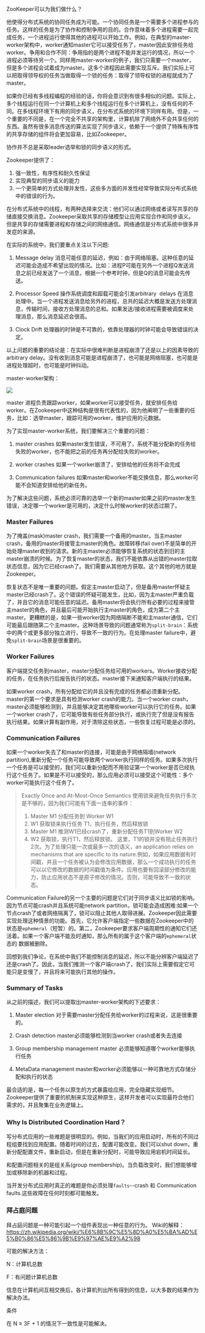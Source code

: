ZooKeeper可以为我们做什么？

他使得分布式系统的协同任务成为可能。一个协同任务是一个需要多个进程参与的任务。这样的任务是为了协作和控制争用的目的。合作意味着多个进程需要一起完成任务，一个进程运行使得其他的进程可以开始工作。例如，在典型的master-worker架构中，worker通知master它可以接受任务了，master因此安排任务给worker。争用和合作不同：争用指的是两个进程不能并发运行的情况，所以一个进程必须等待另一个。同样用master-worker的例子，我们只需要一个master，但是多个进程会试着成为master。这多个进程因此需要实现互斥。我们实际上可以把取得领导权的任务当做取得一个锁的任务：取得了领导权锁的进程就成为了master。

如果你已经有多线程编程的经验的话，你将会意识到有很多相似的问题。实际上，多个线程运行在同一个计算机上和多个线程运行在多个计算机上，没有任何的不同。在多线程环境下有用的同步语义，在分布式系统的环境下同样有用。但是，一个重要的不同是，在一个完全不共享的架构里，计算机除了网络外不会共享任何的东西。虽然有很多消息传送的算法实现了同步语义，依赖于一个提供了特殊有序性的共享存储的组件将会更加容易，比如Zookeeper。

协作并不总是采取leader选举和锁的同步语义的形式。

Zookeeper提供了：

1. 强一致性，有序性和耐久性保证
2. 实现典型的同步语义的能力
3. 一个更简单的方式处理并发性，这些多方面的并发性经常导致实际分布式系统中的错误的行为。

在分布式系统中的线程，有两种选择来交流：他们可以通过网络或者读写共享的存储直接交换消息。Zookeeper采取共享的存储模型让应用实现合作和同步语义。但是共享的存储需要进程和存储之间的网络通信。网络通信是分布式系统中很多并发症的来源。

在实际的系统中，我们要重点关注以下问题:

1. Message delay
消息可能任意的延迟，例如：由于网络阻塞。这种任意的延迟可能会造成不希望出现的情况。比如：进程P可能在另外一个进程Q发送消息之前已经发送了一个消息，根据一个参考时钟，但是Q的消息可能会先传送。

2. Processor Speed
操作系统调度和超载可能会引发arbitrary  delays 在消息处理中。当一个进程发送消息给另外的进程，总共的延迟大概是发送方处理消息，传输时间，接收方处理消息的总和。如果发送/接收进程需要被调度来处理消息，那么消息延迟会很高。

3. Clock Drift
处理器的时钟是不可靠的，依靠处理器的时钟可能会导致错误的决定。

以上问题的重要的结论是：在实际中很难判断是进程崩溃了还是以上的因素导致的arbitrary delay。没有收到消息可能是进程崩溃了，也可能是网络阻塞，也可能是进程处理超时，也可能是时钟抖动。

master-worker架构：

![](./include/1-1.png)

master 进程负责跟踪worker，如果worker可以接受任务，就安排任务给worker。在Zookeeper中这种结构是很有代表性的，因为他阐明了一些重要的任务，比如：选举master，跟踪可用的worker，维护应用的元数据。

为了实现master-worker系统，我们要解决三个重要的问题：

1. master crashes
如果master发生错误，不可用了，系统不能分配新的任务给失败的worker，也不能把之前的任务再分配给失败的worker。

2. worker crashes
如果一个worker崩溃了，安排给他的任务将不会完成

3. Communication failures
如果master和worker不能交换信息，那么worker可能不会知道安排给他的新任务。

为了解决这些问题，系统必须可靠的选举一个新的master如果之前的master发生错误，决定哪一个worker是可用的，决定什么时候worker的状态过期了。

### Master Failures
为了掩盖(mask)master crash，我们需要一个备用的master。当主master crash，备用的master将接管主master的角色。故障转移(fail over)不是简单的开始处理master收到的请求。新的主master必须能够恢复系统的状态到旧的主master崩溃的时候。为了恢复master的状态，我们不能依靠从出错的master拉取状态信息，因为它已经crash了。我们需要从其他地方获取。这个其他的地方就是Zookeeper。

恢复状态不是唯一重要的问题。假定主master启动了，但是备用master怀疑主master已经crash了。这个错误的怀疑可能发生，比如，因为主master严重负载了，并且它的消息可能任意的延迟。备用master将会执行所有必要的过程来接管主master的角色，并且最后可能开始执行主master的角色，成为第二个主master。更糟糕的是，如果一些worker因为网络隔断不能和主master通信，它们可能最后跟随第二个主master。这种场景导致的问题通常称为`split-brain`：系统中的两个或更多部分独立进行，导致不一致的行为。在处理master failure中，避免`split-brain`场景是很重要的。

### Worker Failures
客户端提交任务到master，master分配任务给可用的workers。Worker接收分配的任务，在任务执行后报告执行的状态。master接下来通知客户端执行的结果。

如果worker crash，所有分配给它的并且没有完成的任务都必须重新分配。master的第一个要求是具有检测worker crash的能力。当一个worker crash，master必须能够检测到，并且能够决定其他哪些worker可以执行它的任务。如果一个worker crash了，它可能导致有些任务部分执行，或执行完了但是没有报告执行结果。如果计算有副作用，对于清除这些状态，一些恢复过程可能是必须的。

### Communication Failures
如果一个worker失去了和master的连接，可能是由于网络隔墙(network partition),重新分配一个任务可能导致两个worker执行同样的任务。如果多次执行一个任务是可以接受的，我们可以重新分配而不用验证第一个worker是否已经执行这个任务了。如果是不可以接受的，那么应用必须可以接受这个可能性：多个worker可能执行这个任务了。

> Exactly Once and At-Most-Once Semantics
> 使用锁来避免任务执行多次是不够的，因为我们可能有下面一连串的事件：
> 1. Master M1 分配任务到 Worker W1
> 2. W1 获取锁来执行任务 T1，执行任务，然后释放锁
> 3. Master M1 推测W1已经crash了，重新分配任务T1到Worker W2
> 4. W2 获取锁，执行T1，然后释放锁。
这里，T1的锁并没有阻止任务执行2次。为了处理只能一次或最多一次的语义，an application relies on mechanisms that are specific to its nature.例如，如果应用数据有时间戳，并且一个任务被认为会修改应用数据，那么一个成功执行的任务可以以它修改的数据的时间戳值为条件。应用也要有回滚部分修改的能力，防止应用状态不是原子修改的情况。否则，可能导致不一致的状态。

Communication Failure的另一个主要的问题是它们对于同步语义比如锁的影响。因为节点可能crash并且系统可能network partition，锁可能会造成困难:如果一个节点crash了或者网络隔离了，锁可以阻止其他人取得进展。Zookeeper因此需要实现处理这种情景的功能。首先，它允许客户端指定一些数据在Zookeeper中的状态是`ephemeral`（短暂）的。第二，Zookeeper要求客户端周期性的通知它们还活着。如果一个客户端不能及时通知，那么所有的属于这个客户端的`ephemeral`状态的
数据被删除。

回想到我们争论，在系统中我们不能控制消息的延迟，所以不能分辨客户端延迟了还是crash了。因此，当我们推测一个客户端crash了，我们实际上需要假定它可能只是变慢了，并且将来可能执行其他的操作。

### Summary of Tasks
从之前的描述，我们可以提取出master-worker架构的下述要求：

1. Master election
对于需要master分配任务给worker的过程来说，这是很重要的。

2. Crash detection
master必须能够检测到当worker crash或者失去连接

3. Group membership management
master 必须能够知道哪个worker能够执行任务

4. MetaData management
master和worker必须能够以一种可靠地方式存储分配和执行的状态

最合适的是，每一个任务以原生的方式暴露给应用，完全隐藏实现细节。Zookeeper提供了重要的机制来实现这种原生，这样开发者可以实现最符合他们需求的，并且聚集在业务逻辑上。

### Why Is Distributed Coordination Hard？
写分布式应用的一些难题是很明显的。例如，当我们的应用启动时，所有的不同过程组要找到应用配置。随着时间的过去，配置可能改变。我们可以shut down，重新分配配置文件，重新启动，但是在重新分配时，可能导致应用宕机时间延长。

和配置问题相关的是组关系(group membership)。当负载改变时，我们想能够增加或移除新的机器和过程。

当开发分布式应用时真正的难题是你必须处理`faults`--crash 和 Communication faults.这些故障在任何时刻都可能触发。

### 拜占庭问题
拜占庭问题是一种可能引起一个组件表现出一种任意的行为。
Wiki的解释：https://zh.wikipedia.org/wiki/%E6%8B%9C%E5%8D%A0%E5%BA%AD%E5%B0%86%E5%86%9B%E9%97%AE%E9%A2%98

可能的解决方法：

N：计算机总数

F：有问题计算机总数

信息在计算机间互相交换后，各计算机列出所有得到的信息，以大多数的结果作为解决办法。

条件

在 N ≥ 3F + 1 的情况下一致性是可能解决。
